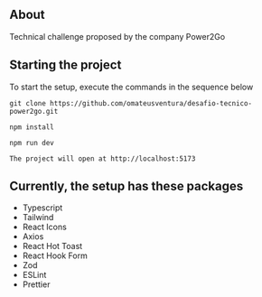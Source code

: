 ## About

Technical challenge proposed by the company Power2Go

## Starting the project

To start the setup, execute the commands in the sequence below

```
git clone https://github.com/omateusventura/desafio-tecnico-power2go.git
```

```
npm install
```

```
npm run dev
```

```
The project will open at http://localhost:5173
```

## Currently, the setup has these packages

- Typescript
- Tailwind
- React Icons
- Axios
- React Hot Toast
- React Hook Form
- Zod
- ESLint
- Prettier